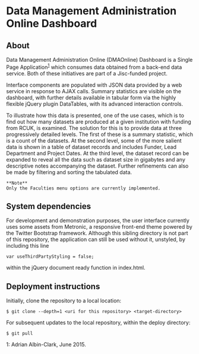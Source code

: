 Data Management Administration Online Dashboard
==
About
-
Data Management Administration Online (DMAOnline) Dashboard is a Single Page Application<sup>[1](#developer)</sup> which consumes data obtained from a back-end data service. Both of these initiatives are part of a Jisc-funded project.

Interface components are populated with JSON data provided by a web service in response to AJAX calls. Summary statistics are visible on the dashboard, with further details available in tabular form via the highly flexible jQuery plugin DataTables, with its advanced interaction controls. 

To illustrate how this data is presented, one of the use cases, which is to find out how many datasets are produced at a given institution with funding from RCUK, is examined. The solution for this is to provide data at three progressively detailed levels. The first of these is a summary statistic, which is a count of the datasets. At the second level, some of the more salient data is shown in a table of dataset records and includes Funder, Lead Department and Project Dates. At the third level, the dataset record can be expanded to reveal all the data such as dataset size in gigabytes and any descriptive notes accompanying the dataset. Further refinements can also be made by filtering and sorting the tabulated data.

```
**Note**
Only the Faculties menu options are currently implemented.
```


System dependencies
-
For development and demonstration purposes, the user interface currently uses some assets from Metronic, a responsive front-end theme powered by the Twitter Bootstrap framework. Although this sibling directory is not part of this repository, the application can still be used without it, unstyled, by including this line
```
var useThirdPartyStyling = false;
```
within the jQuery document ready function in index.html. 



Deployment instructions
-
Initially, clone the repository to a local location:
```
$ git clone --depth=1 <uri for this repository> <target-directory>
```

For subsequent updates to the local repository, within the deploy directory:
```
$ git pull
```



<a name="developer">1</a>: Adrian Albin-Clark, June 2015.